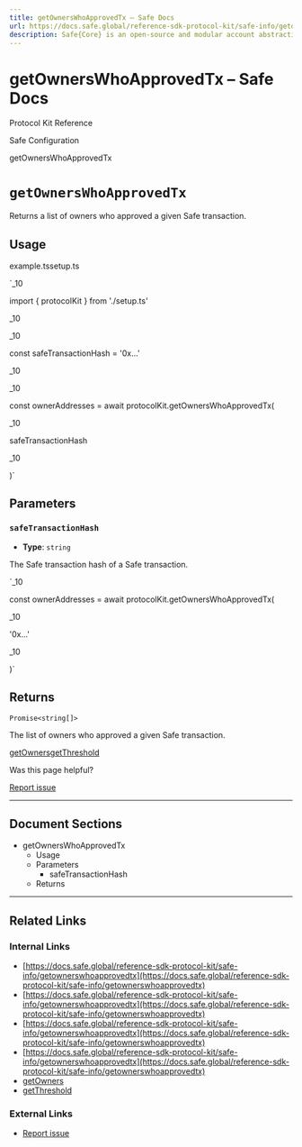 ```yaml
---
title: getOwnersWhoApprovedTx – Safe Docs
url: https://docs.safe.global/reference-sdk-protocol-kit/safe-info/getownerswhoapprovedtx
description: Safe{Core} is an open-source and modular account abstraction stack. Learn about its features and how to use it.
---
```


# getOwnersWhoApprovedTx – Safe Docs

Protocol Kit Reference

Safe Configuration

getOwnersWhoApprovedTx

# `getOwnersWhoApprovedTx`

Returns a list of owners who approved a given Safe transaction.

## Usage



example.tssetup.ts

`_10

import { protocolKit } from './setup.ts'

_10

_10

const safeTransactionHash = '0x...'

_10

_10

const ownerAddresses = await protocolKit.getOwnersWhoApprovedTx(

_10

safeTransactionHash

_10

)`

## Parameters

### `safeTransactionHash`

- **Type**: `string`

The Safe transaction hash of a Safe transaction.

`_10

const ownerAddresses = await protocolKit.getOwnersWhoApprovedTx(

_10

'0x...'

_10

)`

## Returns

`Promise<string[]>`

The list of owners who approved a given Safe transaction.

[getOwners](/reference-sdk-protocol-kit/safe-info/getowners "getOwners")[getThreshold](/reference-sdk-protocol-kit/safe-info/getthreshold "getThreshold")

Was this page helpful?

[Report issue](https://github.com/safe-global/safe-docs/issues/new?assignees=&labels=nextra-feedback&projects=&template=nextra-feedback.yml&title=%5BFeedback%5D+)

---

## Document Sections

- getOwnersWhoApprovedTx
  - Usage
  - Parameters
    - safeTransactionHash
  - Returns

---

## Related Links

### Internal Links

- [https://docs.safe.global/reference-sdk-protocol-kit/safe-info/getownerswhoapprovedtx](https://docs.safe.global/reference-sdk-protocol-kit/safe-info/getownerswhoapprovedtx)
- [https://docs.safe.global/reference-sdk-protocol-kit/safe-info/getownerswhoapprovedtx](https://docs.safe.global/reference-sdk-protocol-kit/safe-info/getownerswhoapprovedtx)
- [https://docs.safe.global/reference-sdk-protocol-kit/safe-info/getownerswhoapprovedtx](https://docs.safe.global/reference-sdk-protocol-kit/safe-info/getownerswhoapprovedtx)
- [https://docs.safe.global/reference-sdk-protocol-kit/safe-info/getownerswhoapprovedtx](https://docs.safe.global/reference-sdk-protocol-kit/safe-info/getownerswhoapprovedtx)
- [getOwners](https://docs.safe.global/reference-sdk-protocol-kit/safe-info/getowners)
- [getThreshold](https://docs.safe.global/reference-sdk-protocol-kit/safe-info/getthreshold)

### External Links

- [Report issue](https://github.com/safe-global/safe-docs/issues/new?assignees=&labels=nextra-feedback&projects=&template=nextra-feedback.yml&title=%5BFeedback%5D+)
